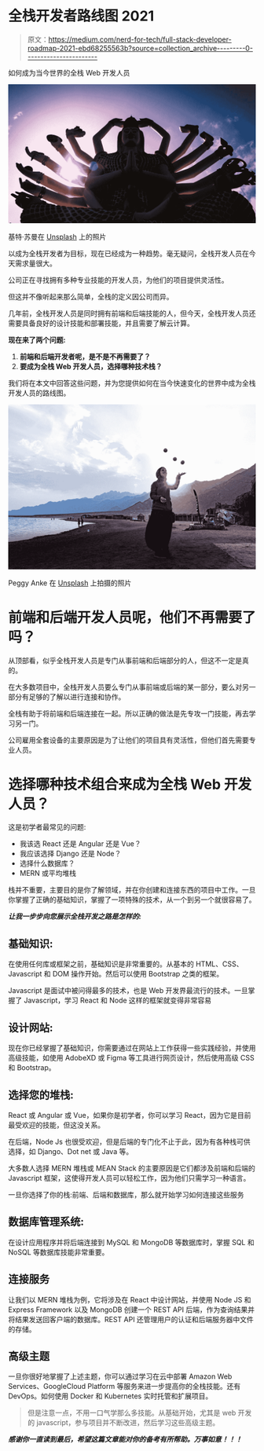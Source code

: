 # 全栈开发者路线图 2021

> 原文：<https://medium.com/nerd-for-tech/full-stack-developer-roadmap-2021-ebd68255563b?source=collection_archive---------0----------------------->

如何成为当今世界的全栈 Web 开发人员

![](img/76e09552a1b618a0d92f2c3f1d9da4f9.png)

基特·苏曼在 [Unsplash](https://unsplash.com?utm_source=medium&utm_medium=referral) 上的照片

以成为全栈开发者为目标，现在已经成为一种趋势。毫无疑问，全栈开发人员在今天需求量很大。

公司正在寻找拥有多种专业技能的开发人员，为他们的项目提供灵活性。

但这并不像听起来那么简单，全栈的定义因公司而异。

几年前，全栈开发人员是同时拥有前端和后端技能的人，但今天，全栈开发人员还需要具备良好的设计技能和部署技能，并且需要了解云计算。

**现在来了两个问题:**

1.  **前端和后端开发者呢，是不是不再需要了？**
2.  **要成为全栈 Web 开发人员，选择哪种技术栈？**

我们将在本文中回答这些问题，并为您提供如何在当今快速变化的世界中成为全栈开发人员的路线图。

![](img/635bb5c2a2de5e76ad35e2f9d9d2a096.png)

Peggy Anke 在 [Unsplash](https://unsplash.com?utm_source=medium&utm_medium=referral) 上拍摄的照片

# 前端和后端开发人员呢，他们不再需要了吗？

从顶部看，似乎全栈开发人员是专门从事前端和后端部分的人，但这不一定是真的。

在大多数项目中，全栈开发人员要么专门从事前端或后端的某一部分，要么对另一部分有足够的了解以进行连接和协作。

全栈有助于将前端和后端连接在一起。所以正确的做法是先专攻一门技能，再去学习另一门。

公司雇用全套设备的主要原因是为了让他们的项目具有灵活性，但他们首先需要专业人员。

# 选择哪种技术组合来成为全栈 Web 开发人员？

这是初学者最常见的问题:

*   我该选 React 还是 Angular 还是 Vue？
*   我应该选择 Django 还是 Node？
*   选择什么数据库？
*   MERN 或平均堆栈

栈并不重要，主要目的是你了解领域，并在你创建和连接东西的项目中工作。一旦你掌握了正确的基础知识，掌握了一项特殊的技术，从一个到另一个就很容易了。

***让我一步步向您展示全栈开发之路是怎样的:***

## 基础知识:

在使用任何库或框架之前，基础知识是非常重要的。从基本的 HTML、CSS、Javascript 和 DOM 操作开始。然后可以使用 Bootstrap 之类的框架。

Javascript 是面试中被问得最多的技术，也是 Web 开发界最流行的技术。一旦掌握了 Javascript，学习 React 和 Node 这样的框架就变得非常容易

## 设计网站:

现在你已经掌握了基础知识，你需要通过在网站上工作获得一些实践经验，并使用高级技能，如使用 AdobeXD 或 Figma 等工具进行网页设计，然后使用高级 CSS 和 Bootstrap。

## 选择您的堆栈:

React 或 Angular 或 Vue，如果你是初学者，你可以学习 React，因为它是目前最受欢迎的技能，但这没关系。

在后端，Node Js 也很受欢迎，但是后端的专门化不止于此，因为有各种栈可供选择，如 Django、Dot net 或 Java 等。

大多数人选择 MERN 堆栈或 MEAN Stack 的主要原因是它们都涉及前端和后端的 Javascript 框架，这使得开发人员可以轻松工作，因为他们只需学习一种语言。

一旦你选择了你的栈:前端、后端和数据库，那么就开始学习如何连接这些服务

## 数据库管理系统:

在设计应用程序并将后端连接到 MySQL 和 MongoDB 等数据库时，掌握 SQL 和 NoSQL 等数据库技能非常重要。

## 连接服务

让我们以 MERN 堆栈为例，它将涉及在 React 中设计网站，并使用 Node JS 和 Express Framework 以及 MongoDB 创建一个 REST API 后端，作为查询结果并将结果发送回客户端的数据库。REST API 还管理用户的认证和后端服务器中文件的存储。

## 高级主题

一旦你很好地掌握了上述主题，你可以通过学习在云中部署 Amazon Web Services、GoogleCloud Platform 等服务来进一步提高你的全栈技能。还有 DevOps。如何使用 Docker 和 Kubernetes 实时托管和扩展项目。

> 但是注意一点，不用一口气学那么多技能。从基础开始，尤其是 web 开发的 javascript，参与项目并不断改进，然后学习这些高级主题。

***感谢你一直读到最后，希望这篇文章能对你的备考有所帮助。万事如意！！！***